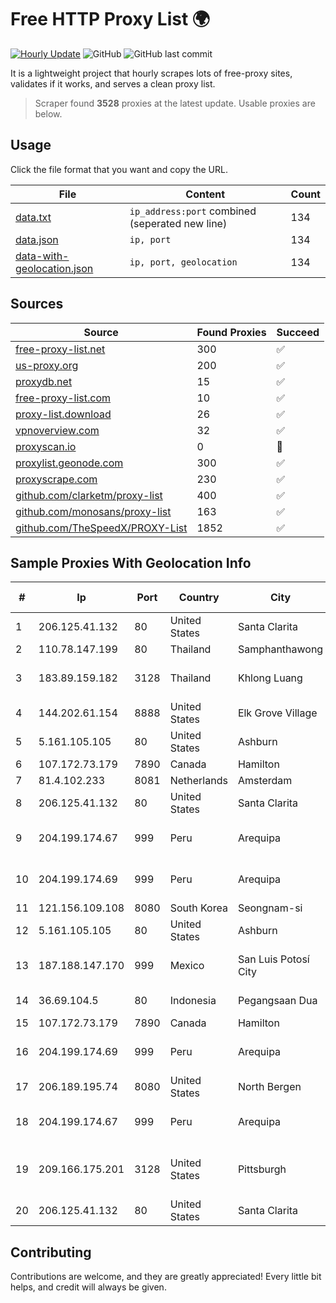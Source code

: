 
# Free HTTP Proxy List 🌍

[![Hourly Update](https://github.com/mertguvencli/http-proxy-list/actions/workflows/main.yml/badge.svg?branch=main)](https://github.com/mertguvencli/http-proxy-list/actions/workflows/main.yml)
![GitHub](https://img.shields.io/github/license/mertguvencli/http-proxy-list)
![GitHub last commit](https://img.shields.io/github/last-commit/mertguvencli/http-proxy-list)

It is a lightweight project that hourly scrapes lots of free-proxy sites, validates if it works, and serves a clean proxy list.


> Scraper found **3528** proxies at the latest update. Usable proxies are below.

## Usage

Click the file format that you want and copy the URL.


|File|Content|Count|
|----|-------|-----|
|[data.txt](https://raw.githubusercontent.com/mertguvencli/http-proxy-list/main/proxy-list/data.txt)|`ip_address:port` combined (seperated new line)|134|
|[data.json](https://raw.githubusercontent.com/mertguvencli/http-proxy-list/main/proxy-list/data.json)|`ip, port`|134|
|[data-with-geolocation.json](https://raw.githubusercontent.com/mertguvencli/http-proxy-list/main/proxy-list/data-with-geolocation.json)|`ip, port, geolocation`|134|

## Sources

|Source|Found Proxies|Succeed|
|------|-------------|-------|
|[free-proxy-list.net](https://free-proxy-list.net)|300|✅|
|[us-proxy.org](https://www.us-proxy.org)|200|✅|
|[proxydb.net](http://proxydb.net)|15|✅|
|[free-proxy-list.com](https://free-proxy-list.com/?page=&port=&type%5B%5D=http&type%5B%5D=https&up_time=0&search=Search)|10|✅|
|[proxy-list.download](https://www.proxy-list.download/HTTP)|26|✅|
|[vpnoverview.com](https://vpnoverview.com/privacy/anonymous-browsing/free-proxy-servers)|32|✅|
|[proxyscan.io](https://www.proxyscan.io)|0|🚫|
|[proxylist.geonode.com](https://proxylist.geonode.com/api/proxy-list?limit=300&page=1&sort_by=lastChecked&sort_type=desc&protocols=http,https)|300|✅|
|[proxyscrape.com](https://api.proxyscrape.com/v2/?request=displayproxies&protocol=http&timeout=10000&country=all&ssl=all&anonymity=all)|230|✅|
|[github.com/clarketm/proxy-list](https://raw.githubusercontent.com/clarketm/proxy-list/master/proxy-list-raw.txt)|400|✅|
|[github.com/monosans/proxy-list](https://raw.githubusercontent.com/monosans/proxy-list/main/proxies/http.txt)|163|✅|
|[github.com/TheSpeedX/PROXY-List](https://raw.githubusercontent.com/TheSpeedX/PROXY-List/master/http.txt)|1852|✅|


## Sample Proxies With Geolocation Info

|#|Ip|Port|Country|City|Internet Service Provider|
|-|--|----|-------|----|-------------------------|
|1|206.125.41.132|80|United States|Santa Clarita|Multacom Corporation|
|2|110.78.147.199|80|Thailand|Samphanthawong|CAT-BB|
|3|183.89.159.182|3128|Thailand|Khlong Luang|Triple T Broadband Public Company Limited|
|4|144.202.61.154|8888|United States|Elk Grove Village|The Constant Company|
|5|5.161.105.105|80|United States|Ashburn|Hetzner Online GmbH|
|6|107.172.73.179|7890|Canada|Hamilton|ColoCrossing|
|7|81.4.102.233|8081|Netherlands|Amsterdam|WeservIT|
|8|206.125.41.132|80|United States|Santa Clarita|Multacom Corporation|
|9|204.199.174.67|999|Peru|Arequipa|Level 3 Communications, Inc.|
|10|204.199.174.69|999|Peru|Arequipa|Level 3 Communications, Inc.|
|11|121.156.109.108|8080|South Korea|Seongnam-si|Korea Telecom|
|12|5.161.105.105|80|United States|Ashburn|Hetzner Online GmbH|
|13|187.188.147.170|999|Mexico|San Luis Potosí City|Total Play Telecomunicaciones SA De CV|
|14|36.69.104.5|80|Indonesia|Pegangsaan Dua|PT. TELKOM INDONESIA|
|15|107.172.73.179|7890|Canada|Hamilton|ColoCrossing|
|16|204.199.174.69|999|Peru|Arequipa|Level 3 Communications, Inc.|
|17|206.189.195.74|8080|United States|North Bergen|DigitalOcean, LLC|
|18|204.199.174.67|999|Peru|Arequipa|Level 3 Communications, Inc.|
|19|209.166.175.201|3128|United States|Pittsburgh|CONTINENTAL BROADBAND PENNSYLVANIA, INC.|
|20|206.125.41.132|80|United States|Santa Clarita|Multacom Corporation|



## Contributing

Contributions are welcome, and they are greatly appreciated! Every
little bit helps, and credit will always be given.


